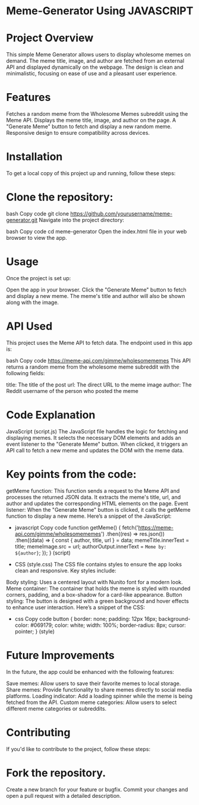 # Meme-Generator Using JAVASCRIPT

# Project Overview
This simple Meme Generator allows users to display wholesome memes on demand. The meme title, image, and author are fetched from an external API and displayed dynamically on the webpage. The design is clean and minimalistic, focusing on ease of use and a pleasant user experience.

# Features
Fetches a random meme from the Wholesome Memes subreddit using the Meme API.
Displays the meme title, image, and author on the page.
A "Generate Meme" button to fetch and display a new random meme.
Responsive design to ensure compatibility across devices.
# Installation
To get a local copy of this project up and running, follow these steps:

# Clone the repository:

bash
Copy code
git clone https://github.com/yourusername/meme-generator.git
Navigate into the project directory:

bash
Copy code
cd meme-generator
Open the index.html file in your web browser to view the app.

# Usage
Once the project is set up:

Open the app in your browser.
Click the "Generate Meme" button to fetch and display a new meme.
The meme's title and author will also be shown along with the image.

# API Used
This project uses the Meme API to fetch data. The endpoint used in this app is:

bash
Copy code
https://meme-api.com/gimme/wholesomememes
This API returns a random meme from the wholesome meme subreddit with the following fields:

title: The title of the post
url: The direct URL to the meme image
author: The Reddit username of the person who posted the meme

# Code Explanation
JavaScript (script.js)
The JavaScript file handles the logic for fetching and displaying memes. It selects the necessary DOM elements and adds an event listener to the "Generate Meme" button. When clicked, it triggers an API call to fetch a new meme and updates the DOM with the meme data.

# Key points from the code:

getMeme function: This function sends a request to the Meme API and processes the returned JSON data. It extracts the meme's title, url, and author and updates the corresponding HTML elements on the page.
Event listener: When the "Generate Meme" button is clicked, it calls the getMeme function to display a new meme.
Here’s a snippet of the JavaScript:

- javascript
Copy code
function getMeme() {
  fetch('https://meme-api.com/gimme/wholesomememes')
    .then((res) => res.json())
    .then((data) => {
      const { author, title, url } = data;
      memeTitle.innerText = title;
      memeImage.src = url;
      authorOutput.innerText = `Meme by: ${author}`;
    });
}
(script)

- CSS (style.css)
The CSS file contains styles to ensure the app looks clean and responsive. Key styles include:

Body styling: Uses a centered layout with Nunito font for a modern look.
Meme container: The container that holds the meme is styled with rounded corners, padding, and a box-shadow for a card-like appearance.
Button styling: The button is designed with a green background and hover effects to enhance user interaction.
Here’s a snippet of the CSS:

- css
Copy code
button {
    border: none;
    padding: 12px 16px;
    background-color: #069179;
    color: white;
    width: 100%;
    border-radius: 8px;
    cursor: pointer;
}
(style)

# Future Improvements
In the future, the app could be enhanced with the following features:

Save memes: Allow users to save their favorite memes to local storage.
Share memes: Provide functionality to share memes directly to social media platforms.
Loading indicator: Add a loading spinner while the meme is being fetched from the API.
Custom meme categories: Allow users to select different meme categories or subreddits.

# Contributing
If you'd like to contribute to the project, follow these steps:

# Fork the repository.
Create a new branch for your feature or bugfix.
Commit your changes and open a pull request with a detailed description.
